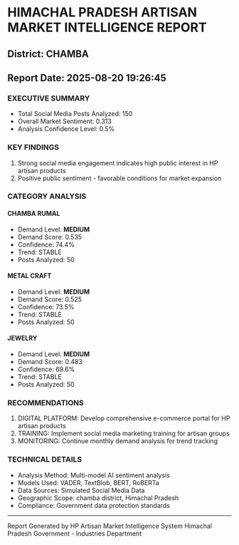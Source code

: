 # HIMACHAL PRADESH ARTISAN MARKET INTELLIGENCE REPORT
## District: CHAMBA
## Report Date: 2025-08-20 19:26:45

### EXECUTIVE SUMMARY
- Total Social Media Posts Analyzed: 150
- Overall Market Sentiment: 0.313
- Analysis Confidence Level: 0.5%

### KEY FINDINGS
1. Strong social media engagement indicates high public interest in HP artisan products
2. Positive public sentiment - favorable conditions for market expansion

### CATEGORY ANALYSIS

#### CHAMBA RUMAL
- Demand Level: **MEDIUM**
- Demand Score: 0.535
- Confidence: 74.4%
- Trend: STABLE
- Posts Analyzed: 50

#### METAL CRAFT
- Demand Level: **MEDIUM**
- Demand Score: 0.525
- Confidence: 73.5%
- Trend: STABLE
- Posts Analyzed: 50

#### JEWELRY
- Demand Level: **MEDIUM**
- Demand Score: 0.483
- Confidence: 69.6%
- Trend: STABLE
- Posts Analyzed: 50

### RECOMMENDATIONS
1. DIGITAL PLATFORM: Develop comprehensive e-commerce portal for HP artisan products
2. TRAINING: Implement social media marketing training for artisan groups
3. MONITORING: Continue monthly demand analysis for trend tracking

### TECHNICAL DETAILS
- Analysis Method: Multi-model AI sentiment analysis
- Models Used: VADER, TextBlob, BERT, RoBERTa
- Data Sources: Simulated Social Media Data
- Geographic Scope: chamba district, Himachal Pradesh
- Compliance: Government data protection standards

---
Report Generated by HP Artisan Market Intelligence System
Himachal Pradesh Government - Industries Department
